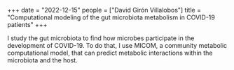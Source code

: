 +++
date = "2022-12-15"
people = ["David Girón Villalobos"]
title = "Computational modeling of the gut microbiota metabolism in COVID-19 patients"
+++

I study the gut microbiota to find how microbes participate in the development of COVID-19. To do that, I use MICOM, a community metabolic computational model, that can predict metabolic interactions within the microbiota and the host. 